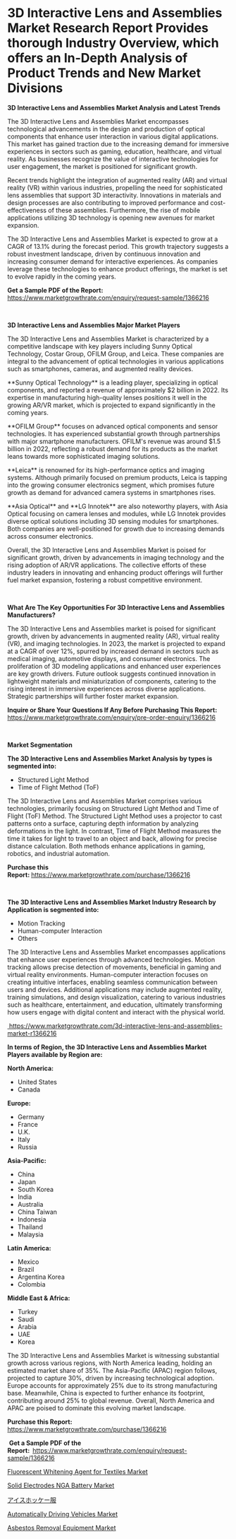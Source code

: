 <p><h1>3D Interactive Lens and Assemblies Market Research Report Provides thorough Industry Overview, which offers an In-Depth Analysis of Product Trends and New Market Divisions</h1></p><p><strong>3D Interactive Lens and Assemblies Market Analysis and Latest Trends</strong></p>
<p><p>The 3D Interactive Lens and Assemblies Market encompasses technological advancements in the design and production of optical components that enhance user interaction in various digital applications. This market has gained traction due to the increasing demand for immersive experiences in sectors such as gaming, education, healthcare, and virtual reality. As businesses recognize the value of interactive technologies for user engagement, the market is positioned for significant growth.</p><p>Recent trends highlight the integration of augmented reality (AR) and virtual reality (VR) within various industries, propelling the need for sophisticated lens assemblies that support 3D interactivity. Innovations in materials and design processes are also contributing to improved performance and cost-effectiveness of these assemblies. Furthermore, the rise of mobile applications utilizing 3D technology is opening new avenues for market expansion.</p><p>The 3D Interactive Lens and Assemblies Market is expected to grow at a CAGR of 13.1% during the forecast period. This growth trajectory suggests a robust investment landscape, driven by continuous innovation and increasing consumer demand for interactive experiences. As companies leverage these technologies to enhance product offerings, the market is set to evolve rapidly in the coming years.</p></p>
<p><strong>Get a Sample PDF of the Report:&nbsp;</strong> <a href="https://www.marketgrowthrate.com/enquiry/request-sample/1366216">https://www.marketgrowthrate.com/enquiry/request-sample/1366216</a></p>
<p>&nbsp;</p>
<p><strong>3D Interactive Lens and Assemblies Major Market Players</strong></p>
<p><p>The 3D Interactive Lens and Assemblies Market is characterized by a competitive landscape with key players including Sunny Optical Technology, Costar Group, OFILM Group, and Leica. These companies are integral to the advancement of optical technologies in various applications such as smartphones, cameras, and augmented reality devices.</p><p>**Sunny Optical Technology** is a leading player, specializing in optical components, and reported a revenue of approximately $2 billion in 2022. Its expertise in manufacturing high-quality lenses positions it well in the growing AR/VR market, which is projected to expand significantly in the coming years.</p><p>**OFILM Group** focuses on advanced optical components and sensor technologies. It has experienced substantial growth through partnerships with major smartphone manufacturers. OFILM's revenue was around $1.5 billion in 2022, reflecting a robust demand for its products as the market leans towards more sophisticated imaging solutions.</p><p>**Leica** is renowned for its high-performance optics and imaging systems. Although primarily focused on premium products, Leica is tapping into the growing consumer electronics segment, which promises future growth as demand for advanced camera systems in smartphones rises.</p><p>**Asia Optical** and **LG Innotek** are also noteworthy players, with Asia Optical focusing on camera lenses and modules, while LG Innotek provides diverse optical solutions including 3D sensing modules for smartphones. Both companies are well-positioned for growth due to increasing demands across consumer electronics.</p><p>Overall, the 3D Interactive Lens and Assemblies Market is poised for significant growth, driven by advancements in imaging technology and the rising adoption of AR/VR applications. The collective efforts of these industry leaders in innovating and enhancing product offerings will further fuel market expansion, fostering a robust competitive environment.</p></p>
<p>&nbsp;</p>
<p><strong>What Are The Key Opportunities For 3D Interactive Lens and Assemblies Manufacturers?</strong></p>
<p><p>The 3D Interactive Lens and Assemblies market is poised for significant growth, driven by advancements in augmented reality (AR), virtual reality (VR), and imaging technologies. In 2023, the market is projected to expand at a CAGR of over 12%, spurred by increased demand in sectors such as medical imaging, automotive displays, and consumer electronics. The proliferation of 3D modeling applications and enhanced user experiences are key growth drivers. Future outlook suggests continued innovation in lightweight materials and miniaturization of components, catering to the rising interest in immersive experiences across diverse applications. Strategic partnerships will further foster market expansion.</p></p>
<p><strong>Inquire or Share Your Questions If Any Before Purchasing This Report:</strong> <a href="https://www.marketgrowthrate.com/enquiry/pre-order-enquiry/1366216">https://www.marketgrowthrate.com/enquiry/pre-order-enquiry/1366216</a></p>
<p>&nbsp;</p>
<p><strong>Market Segmentation</strong></p>
<p><strong>The 3D Interactive Lens and Assemblies Market Analysis by types is segmented into:</strong></p>
<p><ul><li>Structured Light Method</li><li>Time of Flight Method (ToF)</li></ul></p>
<p><p>The 3D Interactive Lens and Assemblies Market comprises various technologies, primarily focusing on Structured Light Method and Time of Flight (ToF) Method. The Structured Light Method uses a projector to cast patterns onto a surface, capturing depth information by analyzing deformations in the light. In contrast, Time of Flight Method measures the time it takes for light to travel to an object and back, allowing for precise distance calculation. Both methods enhance applications in gaming, robotics, and industrial automation.</p></p>
<p><strong>Purchase this Report:&nbsp;</strong><a href="https://www.marketgrowthrate.com/purchase/1366216">https://www.marketgrowthrate.com/purchase/1366216</a></p>
<p>&nbsp;</p>
<p><strong>The 3D Interactive Lens and Assemblies Market Industry Research by Application is segmented into:</strong></p>
<p><ul><li>Motion Tracking</li><li>Human-computer Interaction</li><li>Others</li></ul></p>
<p><p>The 3D Interactive Lens and Assemblies Market encompasses applications that enhance user experiences through advanced technologies. Motion tracking allows precise detection of movements, beneficial in gaming and virtual reality environments. Human-computer interaction focuses on creating intuitive interfaces, enabling seamless communication between users and devices. Additional applications may include augmented reality, training simulations, and design visualization, catering to various industries such as healthcare, entertainment, and education, ultimately transforming how users engage with digital content and interact with the physical world.</p></p>
<p><a href="https://www.marketgrowthrate.com/3d-interactive-lens-and-assemblies-market-r1366216">&nbsp;https://www.marketgrowthrate.com/3d-interactive-lens-and-assemblies-market-r1366216</a></p>
<p><strong>In terms of Region, the 3D Interactive Lens and Assemblies Market Players available by Region are:</strong></p>
<p>
    <p> <strong> North America: </strong>
        <ul>
            <li>United States</li>
            <li>Canada</li>
        </ul>
        </p> 
    <p> <strong> Europe: </strong>
        <ul>
            <li>Germany</li>
            <li>France</li>
            <li>U.K.</li>
            <li>Italy</li>
            <li>Russia</li>
        </ul>
        </p> 
    <p> <strong> Asia-Pacific: </strong>
        <ul>
            <li>China</li>
            <li>Japan</li>
            <li>South Korea</li>
            <li>India</li>
            <li>Australia</li>
            <li>China Taiwan</li>
            <li>Indonesia</li>
            <li>Thailand</li>
            <li>Malaysia</li>
        </ul>
        </p> 
    <p> <strong> Latin America: </strong>
        <ul>
            <li>Mexico</li>
            <li>Brazil</li>
            <li>Argentina Korea</li>
            <li>Colombia</li>
        </ul>
        </p> 
    <p> <strong> Middle East & Africa: </strong>
        <ul>
            <li>Turkey</li>
            <li>Saudi</li>
            <li>Arabia</li>
            <li>UAE</li>
            <li>Korea</li>
        </ul>
    </p>
    </p>
<p><p>The 3D Interactive Lens and Assemblies Market is witnessing substantial growth across various regions, with North America leading, holding an estimated market share of 35%. The Asia-Pacific (APAC) region follows, projected to capture 30%, driven by increasing technological adoption. Europe accounts for approximately 25% due to its strong manufacturing base. Meanwhile, China is expected to further enhance its footprint, contributing around 25% to global revenue. Overall, North America and APAC are poised to dominate this evolving market landscape.</p></p>
<p><strong>Purchase this Report: </strong><a href="https://www.marketgrowthrate.com/purchase/1366216">https://www.marketgrowthrate.com/purchase/1366216</a></p>
<p>&nbsp;<strong>Get a Sample PDF of the Report:&nbsp;&nbsp;</strong><a href="https://www.marketgrowthrate.com/enquiry/request-sample/1366216">https://www.marketgrowthrate.com/enquiry/request-sample/1366216</a></p>
<p><strong></strong></p>
<p><p><a href="https://issuu.com/reportprime-2/docs/fluorescent-whitening-agent-for-tex_9c91abd93f8624">Fluorescent Whitening Agent for Textiles Market</a></p><p><a href="https://medium.com/@kelliburton35/solid-electrodes-nga-battery-market-research-report-exploring-market-size-and-revenue-analysis-for-fd7f410b259b">Solid Electrodes NGA Battery Market</a></p><p><a href="https://medium.com/@fsde4w/%E3%82%A2%E3%82%A4%E3%82%B9%E3%83%9B%E3%83%83%E3%82%B1%E3%83%BC%E8%A1%A3%E6%96%99%E5%93%81%E5%B8%82%E5%A0%B4%E8%AA%BF%E6%9F%BB%E5%A0%B1%E5%91%8A%E6%9B%B8-2031%E5%B9%B4%E3%81%BE%E3%81%A7%E3%81%AE%E5%B8%82%E5%A0%B4%E8%A6%8F%E6%A8%A1%E3%81%A8%E5%8F%8E%E7%9B%8A%E5%88%86%E6%9E%90%E3%82%92%E6%8E%A2%E3%82%8B%E5%B9%B4%E5%B9%B3%E5%9D%87%E6%88%90%E9%95%B7%E7%8E%87-cagr-9-6-%E3%81%AE129%E3%83%9A%E3%83%BC%E3%82%B8%E3%81%AE%E5%A0%B1%E5%91%8A%E6%9B%B8%E3%81%AB%E9%96%A2%E3%81%99%E3%82%8B%E5%86%85%E5%AE%B9-7263b991dc54?postPublishedType=repub">アイスホッケー服</a></p><p><a href="https://medium.com/@kelliburton35/automatically-driving-vehicles-market-strategic-insights-product-evolution-and-market-segmentation-3637821f9911">Automatically Driving Vehicles Market</a></p><p><a href="https://www.linkedin.com/pulse/emerging-trends-asbestos-removal-equipment-market-global-3patc">Asbestos Removal Equipment Market</a></p></p>